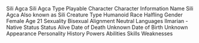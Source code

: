 Sili Agca  Sili Agca 
Type 
Playable Character 
Character Information 
Name 
Sili Agca 
Also known as 
Sili 
Creature Type 
Humanoid 
Race 
Halfling 
Gender 
Female 
Age 
21 
Sexuality 
Bisexual 
Alignment 
Neutral 
Languages 
Ilmarian - Native 
Status 
Status 
Alive 
Date of Death 
Unknown 
Date of Birth 
Unknown 
Appearance
Personality
History
Powers
Abilities
Skills 
Weaknesses